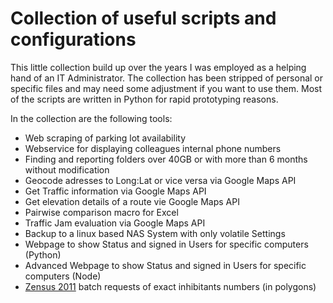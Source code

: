 # Collection of useful scripts and configurations
This little collection build up over the years I was employed as a helping hand of an IT Administrator. The collection has been stripped of personal or specific files and may need some adjustment if you want to use them. Most of the scripts are written in Python for rapid prototyping reasons.

In the collection are the following tools:
- Web scraping of parking lot availability
- Webservice for displaying colleagues internal phone numbers
- Finding and reporting folders over 40GB or with more than 6 months without modification
- Geocode adresses to Long:Lat or vice versa via Google Maps API
- Get Traffic information via Google Maps API
- Get elevation details of a route vie Google Maps API
- Pairwise comparison macro for Excel
- Traffic Jam evaluation via Google Maps API
- Backup to a linux based NAS System with only volatile Settings
- Webpage to show Status and signed in Users for specific computers (Python)
- Advanced Webpage to show Status and signed in Users for specific computers (Node)
- [Zensus 2011](https://www.zensus2011.de/) batch requests of exact inhibitants numbers (in polygons)